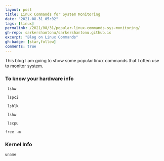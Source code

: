 ```yaml
---
layout: post
title: Linux Commands for System Monitoring
date: "2021-08-31 05:02"
tags: [linux]
permalink: /2021/08/31/popular-linux-commands-sys-monitoring/
gh-repo: sarkershantonu/sarkershantonu.github.io
excerpt: "Blog on Linux Commands"
gh-badge: [star,follow]
comments: true
---
```



This blog I am going to show some popular linux commands that I often use to monitor system.  

### To know your hardware info 

``` lshw```

``` lspci```

``` lsblk```

``` lshw```

``` lscpu```

```free -m```

### Kernel Info 

```uname```